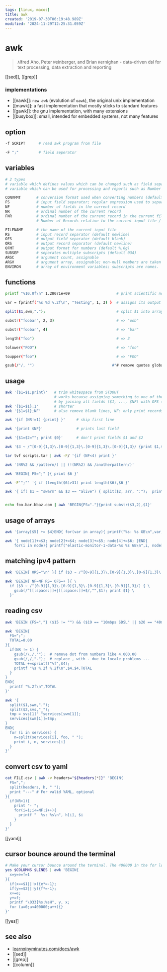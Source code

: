 ```yaml
---
tags: [linux, macos]
title: awk
created: '2019-07-30T06:19:48.989Z'
modified: '2024-11-29T12:25:31.059Z'
---
```


# awk

> `A`lfred Aho, Peter `W`einberger, and Brian `K`ernighan - data-driven dsl for text processing, data extraction and reporting

[[sed]], [[grep]]

### implementations

- [[nawk]]: `new awk` (evolution of `oawk`), the original unix implementation
- [[mawk]]: a fast implementation that mostly sticks to standard features
- [[gawk]]: the gnu implementation, with many extensions
- [[busybox]]: small, intended for embedded systems, not many features

## option

```sh
-f SCRIPT      # read awk program from file

-F ";"         # field seperator
```

## variables

```sh
# 2 types
# variable which defines values which can be changed such as field separator `FS` and record separator `RS`
# variable which can be used for processing and reports such as Number of records, number of fields

CONVFMT       # conversion format used when converting numbers (default %.6g)
FS            # input field separator; regular expression used to separate fields; also settable by option -Ffs.
NF            # number of fields in the current record
NR            # ordinal number of the current record
FNR           # ordinal number of the current record in the current file
              # Number of Records relative to the current input file / hen using two input files => seperate RecordNumbers

FILENAME      # the name of the current input file
RS            # input record separator (default newline)
OFS           # output field separator (default blank)
ORS           # output record separator (default newline)
OFMT          # output format for numbers (default %.6g)
SUBSEP        # separates multiple subscripts (default 034)
ARGC          # argument count, assignable
ARGV          # argument array, assignable; non-null members are taken as filenames
ENVIRON       # array of environment variables; subscripts are names.
```

## functions

```sh
printf "%10.0f\n" 1.28071e+09                     # print scientific notation as float to stdout

var = fprintf("%s %d %.2f\n", "Testing", 1, 3) }  # assigns its output to a variable, not stdout

split($1,swm,".");                                # split $1 into array swm[] with optional seperator "."

substr("foobar", 2, 3)                            # => "oob"

substr("foobar", 4)                               # => "bar"

length("foo")                                     # => 3

tolower("FOO")                                    # => "foo"

toupper("foo")                                    # => "FOO"

gsub(/"/, "")                                   #"# remove quotes globally
```

## usage

```sh
awk '{$1=$1;print}'   # trim whitespace from STDOUT
                      # works because assigning something to one of the fields, awk rebuilds the whole record
                      # by joining all fields ($1, ..., $NF) with OFS (space by default)
awk '{$1=$1};1'       # shorter
awk '{$1=$1};NF'      # also remove blank lines, NF: only print records for which the Number of Fields is non-zero

awk '{if (NR!=1) {print} }'     # skip first line

awk '{print $NF}'               # prints last field

awk '{$1=$2=""; print $0}'      # don't print fields $1 and $2

awk '$3 ~ /^[0-9]{1,3}\.[0-9]{1,3}\.[0-9]{1,3}\.[0-9]{1,3}/ {print $1,$3}'  # print where $3 has an IPv4

tar tvf scripts.tar | awk -F/ '{if (NF<4) print }'                          # print only first level of files

awk '(NR%2 && /pattern/) || (!(NR%2) && /anotherpattern/)'                  # (NR%2) even and !(NR%2) uneven

awk 'BEGIN{ FS=";" }{ print $6 }'

awk -F'";"' '{ if (length($6)>31) print length($6),$6 }'

awk '{ if( $1 ~ "swarm" && $3 == "alive") { split($2, arr, ":");  print arr[1]} }'  # split '10.32.23.150:8301'


echo foo.bar.bbaz.com | awk 'BEGIN{FS="."}{print substr($3,2),$1}'
```

## usage of arrays

```sh
awk '{array[$5] += $4}END{ for(var in array){ printf("%s: %s GB\n",var, array[var]/1024/1024/1024) } }'

awk '{ node[1]+=$3; node[2]+=$4; node[3]+=$5; node[4]+=$6; }END{ 
    for(i in node){ printf("elastic-monitor-1-data-%s %s GB\n",i, node[i]/1024) } }'
```

## matching ipv4 pattern

```sh
awk 'BEGIN{ ORS="\n" }{ if ($3 ~ /^[0-9]{1,3}\.[0-9]{1,3}\.[0-9]{1,3}\.[0-9]{1,3}/) { print $1} }'

awk 'BEGIN{ NF=NF RS= OFS=+ }{ \
  if ($3 ~ /^[0-9]{1,3}\.[0-9]{1,3}\.[0-9]{1,3}\.[0-9]{1,3}/) { \
    gsub(/^[[:space:]]+|[[:space:]]+$/,"",$1); print $1} \
  }'
```

## reading csv

```sh
awk 'BEGIN {FS=","} ($15 != "") && ($19 == "10mbps SDSL" || $20 == "40mbps SDSL") { print .. }'

awk 'BEGIN{
  FS=";";
  TOTAL=0.00
}{ 
  if(NR != 1) {
    gsub(/\./,"");  # remove dot from numbers like 4.000,00
    gsub(/,/,".");  # replace , with . due to locale problems -.-
    TOTAL +=sprintf("%f",$4);
    printf "%s %.2f %.2f\n",$4,$4,TOTAL
  }
}
END{ 
  printf "%.2f\n",TOTAL
}'

awk '{
  split($1,swm,".");
  split($2,svs,"_");
  tmp = svs[1]" "services[swm[1]]; 
  services[swm[1]]=tmp; 
}
END{ 
  for (i in services) { 
    n=split(services[i], foo, " "); 
    print i, n, services[i] 
  }
}'
```

## convert csv to yaml

```sh
cat FILE.csv | awk -v headers="${headers[*]}" 'BEGIN{
  FS=",";
  split(headers, h, " ");
  print "---" # For valid YAML, optional
}{
  if(NR>1){
    print "- ";
    for(i=1;i<=NF;i++){
      printf "  %s: %s\n", h[i], $i
    }
  }
}'
```

[[yaml]]

## cursor bounce around the terminal

```sh
# Make your cursor bounce around the terminal. The 400000 in the for loop is just a busy delay. Adjust as needed.
yes $COLUMNS $LINES | awk 'BEGIN{
  x=y=e=f=1
}{
  if(x==$1||!x){e*=-1};
  if(y==$2||!y){f*=-1};
  x+=e;
  y+=f;
  printf "\033[%s;%sH", y, x;
  for (a=0;a<400000;a++){}
}'
```
[[yes]]

## see also

- [learnxinyminutes.com/docs/awk](https://learnxinyminutes.com/docs/awk/)
- [[sed]]
- [[grep]]
- [[column]]
